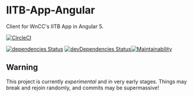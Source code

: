 # IITB-App-Angular
Client for WnCC's IITB App in Angular 5.

[![CircleCI](https://circleci.com/gh/pulsejet/iitb-app-angular.svg?style=shield)](https://circleci.com/gh/pulsejet/iitb-app-angular)

[![dependencies Status](https://david-dm.org/pulsejet/iitb-app-angular/status.svg)](https://david-dm.org/pulsejet/iitb-app-angular)
[![devDependencies Status](https://david-dm.org/pulsejet/iitb-app-angular/dev-status.svg)](https://david-dm.org/pulsejet/iitb-app-angular?type=dev)[![Maintainability](https://api.codeclimate.com/v1/badges/7704f69b5c317552224b/maintainability)](https://codeclimate.com/github/pulsejet/iitb-app-angular/maintainability)

## Warning
This project is currently *experimental* and in very early stages. Things may break and rejoin randomly, and commits may be supermassive!
